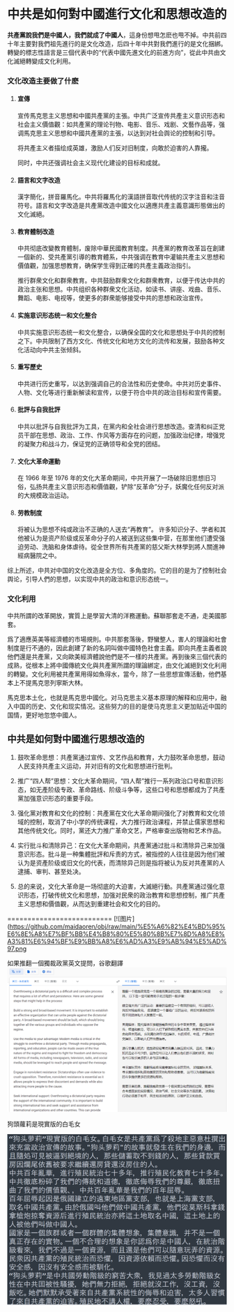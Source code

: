# 中共是如何對中國進行文化和思想改造的
**共產黨說我們是中國人，我們就成了中國人**，這身份想甩怎麽也甩不掉。中共前四十年主要對我們祖先進行的是文化改造，后四十年中共對我們進行的是文化捆綁。轉變的標志性語言是三個代表中的“代表中國先進文化的前進方向”，從此中共由文化滅絕轉變成文化利用。

### 文化改造主要做了什麽

1. #### 宣傳

    宣传馬克思主义思想和中國共產黨的主張。中共广泛宣传共產主义意识形态和社会主义價值觀：如共產黨的理论刊物、电影、音乐、戏剧、文藝作品等，强调馬克思主义思想和中國共產黨的主張，以达到对社会舆论的控制和引导。

	将共產主义者描绘成英雄，激励人们反对旧制度，向敢於迫害的人靠攏。 

	同时，中共还强调社会主义现代化建设的目标和成就。

2. #### 語言和文字改造

	漢字簡化，拼音羅馬化。中共将羅馬化的漢語拼音取代传统的汉字注音和注音符号。語言和文字改造是共產黨改造中國文化以適應共產主義意識形態做出的文化滅絕。

3. #### 教育體制改造

	中共彻底改變教育體制，废除中華民國教育制度。共產黨的教育改革旨在創建一個新的、受共產黨引導的教育體系，中共强调在教育中灌输共產主义思想和價值觀，加强思想教育，确保学生得到正確的共產主義政治指引。
	
	推行群衆文化和群衆教育。中共鼓励群衆文化和群衆教育，以便于传达中共的政治主张和思想。中共组织各种群衆文化活动，如读书、讲座、戏曲、音乐、舞蹈、电影、电视等，使更多的群衆能够接受中共的思想和政治宣传。


4. #### 实施意识形态统一和文化整合

	中共实施意识形态统一和文化整合，以确保全国的文化和思想处于中共的控制之下。中共限制了西方文化、传统文化和地方文化的流传和发展，鼓励各种文化活动向中共主张倾斜。

5. #### 重写歷史

	中共进行历史重写，以达到强调自己的合法性和历史使命。中共对历史事件、人物、文化等进行重新解读和宣传，以便于符合中共的政治目标和宣传需要。

6. #### 批評与自我批評

	中共以批評与自我批評为工具，在黨内和全社会进行思想改造。查清和纠正党员干部在思想、政治、工作、作风等方面存在的问题，加强政治纪律，增强党的凝聚力和战斗力，保证党的正确领导和全党的团结。 

7. #### 文化大革命運動

	在 1966 年至 1976 年的文化大革命期间，中共开展了一场破除旧思想旧习俗，弘扬共產主义意识形态和價值觀，铲除“反革命”分子，妖魔化任何反对派的大規模政治运动。

8. #### 劳教制度

	将被认为思想不纯或政治不正确的人送去“再教育”。 许多知识分子、学者和其他被认为是资产阶级或反革命分子的人被送到这些集中营，在那里他们遭受强迫劳动、洗脑和身体虐待。從全世界所有共產黨的慈父斯大林學到將人關進神經病醫院之中。

综上所述，中共对中国的文化改造是全方位、多角度的。它的目的是为了控制社会舆论，引导人們的思想，以实现中共的政治和意识形态统一。

### 文化利用

中共所謂的改革開放，實質上是學習大清的洋務運動。蘇聯那套走不通，走美國那套。

爲了適應英美等經濟體的市場規則。中共那套落後，野蠻整人，害人的理論和社會制度是行不通的，因此創建了新的名詞叫做中國特色社會主義。即向共產主義者說他們還是共產黨，又向歐美經濟體說他們是不一樣的共產黨。再到後來三個代表的成熟，從根本上將中國傳統文化與共產黨所謂的理論綁定，由文化滅絕到文化利用的轉變。文化利用被共產黨用得如魚得水，當今，除了一些思想宣傳活動，他們基本上不提馬克思列寧斯大林。

馬克思本土化，也就是馬克思中國化。对马克思主义基本原理的解释和应用中，融入中国的历史、文化和现实情况。这些努力的目的是使马克思主义更加贴近中国的国情，更好地忽悠中國人。


## 中共是如何對中國進行思想改造的

1. 鼓吹革命思想：共產黨通过宣传、文艺作品和教育，大力鼓吹革命思想，鼓动人民支持共產主义运动，并对旧有的文化和思想进行批判。

2. 推广“四人帮”思想：文化大革命期间，“四人帮”推行一系列政治口号和意识形态，如无產阶级专政、革命路线、阶级斗争等，这些口号和思想都成为了共產黨加强意识形态的重要手段。

3. 强化黨对教育和文化的控制：共產黨在文化大革命期间强化了对教育和文化领域的控制，取消了中小学的传统课程，大力推行政治课程，并禁止儒家思想和其他传统文化。同时，黨还大力推广革命文艺，严格审查出版物和艺术作品。

4. 实行批斗和清除异己：在文化大革命期间，共產黨通过批斗和清除异己来加强意识形态。批斗是一种集體批評和斥责的方式，被指控的人往往是因为他们被认为是资產阶级或旧文化的代表，而清除异己则是指将被认为反对共產黨的人逮捕、审判、甚至处决。

5. 总的来说，文化大革命是一场彻底的大迫害，大滅絕行動。共產黨通过强化意识形态，打破传统文化和思想，加强对民衆的政治教育和思想控制，推广共產主义思想和價值觀，从而达到重建社会和文化的目的。

==========================
[![图片](https://github.com/maidaoren/obj/raw/main/%E5%A6%82%E4%BD%95%E6%8E%A8%E7%BF%BB%E4%B8%80%E5%80%8B%E7%8D%A8%E8%A3%81%E6%94%BF%E9%BB%A8%E6%AD%A3%E9%AB%94%E5%AD%97.png

如果推翻一個獨裁政黨英文提問，谷歌翻譯
![英文](https://github.com/maidaoren/obj/raw/main/%E5%A6%82%E4%BD%95%E6%8E%A8%E7%BF%BB%E4%B8%80%E5%80%8B%E7%8D%A8%E8%A3%81%E8%80%85%E6%94%BF%E9%BB%A8CHATGTP%20EN%20.png)  

狗頭蘿莉是現實版的白毛女  

![狗頭蘿莉](https://github.com/maidaoren/obj/raw/main/%E7%8B%97%E9%A0%AD%E8%98%BF%E8%8E%89%E6%98%AF%E7%8F%BE%E5%AF%A6%E7%89%88%E7%9A%84%E7%99%BD%E6%AF%9B%E5%A5%B3.png)  

